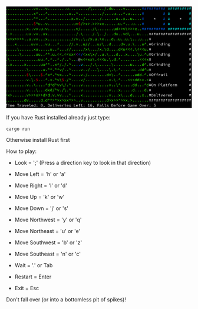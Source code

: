 ![alt text](https://github.com/amixtum/dangerous-deliveries/blob/couch/dd.png?raw=true)

If you have Rust installed already just type:

    cargo run

Otherwise install Rust first

How to play:

* Look = ';' (Press a direction key to look in that direction)

* Move Left = 'h' or 'a'

* Move Right = 'l' or 'd'

* Move Up = 'k' or 'w'

* Move Down = 'j' or 's'

* Move Northwest = 'y' or 'q'

* Move Northeast = 'u' or 'e'

* Move Southwest = 'b' or 'z'

* Move Southeast = 'n' or 'c'

* Wait = '.' or Tab

* Restart = Enter

* Exit = Esc

Don't fall over (or into a bottomless pit of spikes)!
